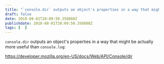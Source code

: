 ```yaml
---
title: "`console.dir` outputs an object's properties in a way that might be actually more useful than `conso"
draft: false
date: 2018-08-01T20:09:50.350880Z
publishdate: 2018-08-01T20:09:50.350880Z
tags: [  ]
---
```

`console.dir` outputs an object's properties in a way that might be actually more useful than `console.log`:

https://developer.mozilla.org/en-US/docs/Web/API/Console/dir
    